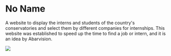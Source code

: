 # No Name
A website to display the interns and students of the country's conservatories and select them by different companies for internships. This website was established to speed up the time to find a job or intern, and it is an idea by Abarvision.

<img src="./static/images/fav.svg">


